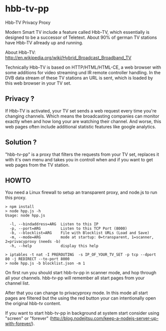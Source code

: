 hbb-tv-pp
=========

Hbb-TV Privacy Proxy

Modern Smart TV include a feature called Hbb-TV, which essentially 
is designed to be a successor of Teletext. About 90% of german TV
stations have Hbb-TV allready up and running. 

About Hbb-TV: http://en.wikipedia.org/wiki/Hybrid_Broadcast_Broadband_TV

Technically Hbb-TV is based on HTTP/HTML/HTML-CE, a web browser 
with some additions for video streaming und IR remote controller handling.
In the DVB data stream of these TV stations an URL is sent, which 
is loaded by this web browser in your TV set.


Privacy ?
---------

If Hbb-TV is activated, your TV set sends a web request every time
you're changing channels. Which means the broadcasting companies 
can monitor exactly when and how long your are watching their channel.
And worse, this web pages often include additional statistic features like 
google analytics. 

Solution ?
----------

"hbb-tv-pp" is a proxy that filters the requests from your TV set,
replaces it with it's own menu and takes you in controll when and if
you want to get web pages from the TV station.

HOWTO
-----

You need a Linux firewall to setup an transparent proxy, 
and node.js to run this proxy.

```
> npm install 
> node hpp.js -h
Usage: node hpp.js

  -l, --bindaddress=ARG  Listen to this IP
  -p, --port=ARG         Listen to this TCP Port (8000)
  -b, --blocklist=ARG    File with Blocklist URLs (Load and Save)
  -m, --mode=ARG         mode at startup: 0=transparent, 1=scanner, 2=privacyproxy (needs -b)
  -h, --help             display this help

> iptables -t nat -I PREROUTING  -s IP_OF_YOUR_TV_SET -p tcp --dport 80 -j REDIRECT --to-port 8000
> node hpp.js -b blocklist.json -m 1
```

On first run you should start hbb-tv-pp in scanner mode, and hop
through all your channels. hbb-tv-pp will remember all start pages
from your channel list. 

After that you can change to privacyproxy mode. In this mode all
start pages are filtered but the using the red button your can 
intentionally open the original hbb-tv content.

If you want to start hbb-tv-pp in background at system start consider using "screen" or "forever"
(http://blog.nodejitsu.com/keep-a-nodejs-server-up-with-forever/). 

